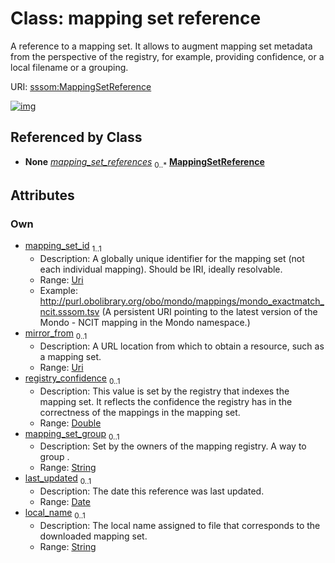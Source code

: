 
# Class: mapping set reference


A reference to a mapping set. It allows to augment mapping set metadata from the perspective of the registry, for example, providing confidence, or a local filename or a grouping.

URI: [sssom:MappingSetReference](https://w3id.org/sssom/MappingSetReference)


[![img](https://yuml.me/diagram/nofunky;dir:TB/class/[MappingRegistry]++-%20mapping_set_references%200..*>[MappingSetReference&#124;mapping_set_id:uri;mirror_from:uri%20%3F;registry_confidence:double%20%3F;mapping_set_group:string%20%3F;last_updated:date%20%3F;local_name:string%20%3F],[MappingRegistry])](https://yuml.me/diagram/nofunky;dir:TB/class/[MappingRegistry]++-%20mapping_set_references%200..*>[MappingSetReference&#124;mapping_set_id:uri;mirror_from:uri%20%3F;registry_confidence:double%20%3F;mapping_set_group:string%20%3F;last_updated:date%20%3F;local_name:string%20%3F],[MappingRegistry])

## Referenced by Class

 *  **None** *[mapping_set_references](mapping_set_references.md)*  <sub>0..\*</sub>  **[MappingSetReference](MappingSetReference.md)**

## Attributes


### Own

 * [mapping_set_id](mapping_set_id.md)  <sub>1..1</sub>
     * Description: A globally unique identifier for the mapping set (not each individual mapping). Should be IRI, ideally resolvable.
     * Range: [Uri](types/Uri.md)
     * Example: http://purl.obolibrary.org/obo/mondo/mappings/mondo_exactmatch_ncit.sssom.tsv (A persistent URI pointing to the latest version of the Mondo - NCIT mapping in the Mondo namespace.)
 * [mirror_from](mirror_from.md)  <sub>0..1</sub>
     * Description: A URL location from which to obtain a resource, such as a mapping set.
     * Range: [Uri](types/Uri.md)
 * [registry_confidence](registry_confidence.md)  <sub>0..1</sub>
     * Description: This value is set by the registry that indexes the mapping set. It reflects the confidence the registry has in the correctness of the mappings in the mapping set.
     * Range: [Double](types/Double.md)
 * [mapping_set_group](mapping_set_group.md)  <sub>0..1</sub>
     * Description: Set by the owners of the mapping registry. A way to group .
     * Range: [String](types/String.md)
 * [last_updated](last_updated.md)  <sub>0..1</sub>
     * Description: The date this reference was last updated.
     * Range: [Date](types/Date.md)
 * [local_name](local_name.md)  <sub>0..1</sub>
     * Description: The local name assigned to file that corresponds to the downloaded mapping set.
     * Range: [String](types/String.md)
